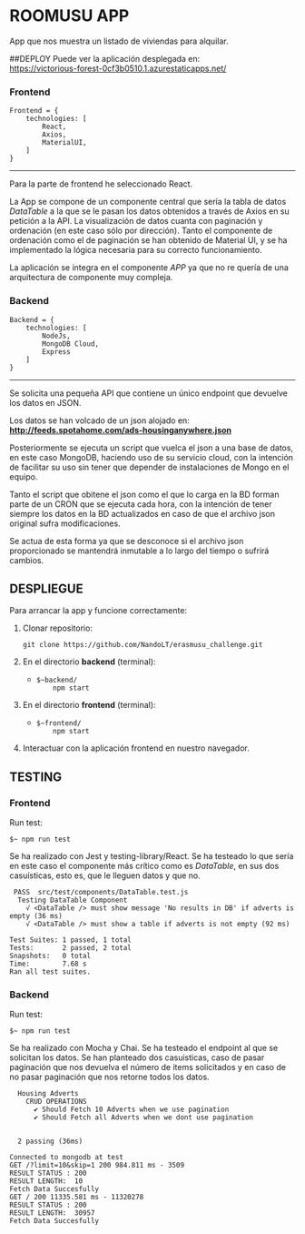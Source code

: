 # ROOMUSU APP

App que nos muestra un listado de viviendas para alquilar.

##DEPLOY
Puede ver la aplicación desplegada en: <br>
https://victorious-forest-0cf3b0510.1.azurestaticapps.net/

### Frontend
```
Frontend = {
    technologies: [
        React,
        Axios,
        MaterialUI,
    ]
}
```
---
Para la parte de frontend he seleccionado React.

La App se compone de un componente central que sería la tabla de datos _DataTable_ a la que se le pasan los datos obtenidos a través de Axios en su petición a la API.
La visualización de datos cuanta con paginación y ordenación (en este caso sólo por dirección).
Tanto el componente de ordenación como el de paginación se han obtenido de Material UI, y se ha implementado la lógica necesaria para su correcto funcionamiento.

La aplicación se integra en el componente _APP_ ya que no re quería de una arquitectura de componente muy compleja.


### Backend
```
Backend = {
    technologies: [
        NodeJs, 
        MongoDB Cloud,
        Express
    ]
}
```
---
Se solicita una pequeña API que contiene un único endpoint que devuelve los datos en JSON.

Los datos se han volcado de un json alojado en:
__http://feeds.spotahome.com/ads-housinganywhere.json__

Posteriormente se ejecuta un script que vuelca el json a una base de datos, en este caso MongoDB, haciendo uso de su servicio cloud, con la intención de facilitar su uso sin tener que depender de instalaciones de Mongo en el equipo.

Tanto el script que obitene el json como el que lo carga en la BD forman parte de un CRON que se ejecuta cada hora, con la intención de tener siempre los datos en la BD actualizados en caso de que el archivo json original sufra modificaciones.

Se actua de esta forma ya que se desconoce si el archivo json proporcionado se mantendrá inmutable a lo largo del tiempo o sufrirá cambios. 


## DESPLIEGUE

Para arrancar la app y funcione correctamente:
1. Clonar repositorio: 
    ```
    git clone https://github.com/NandoLT/erasmusu_challenge.git
    ```
2. En el directorio __backend__ (terminal):
    -   ```
        $~backend/
            npm start
        ```
3. En el directorio __frontend__ (terminal):
    -   ```
        $~frontend/
            npm start
        ```
4. Interactuar con la aplicación frontend en nuestro navegador.

## TESTING
### Frontend
Run test:
```
$~ npm run test
```

Se ha realizado con Jest y testing-library/React.
Se ha testeado lo que sería en este caso el componente más crítico como es _DataTable_, en sus dos casuísticas, esto es, que le lleguen datos y que no.

```
 PASS  src/test/components/DataTable.test.js
  Testing DataTable Component
    √ <DataTable /> must show message 'No results in DB' if adverts is empty (36 ms)
    √ <DataTable /> must show a table if adverts is not empty (92 ms)

Test Suites: 1 passed, 1 total
Tests:       2 passed, 2 total
Snapshots:   0 total
Time:        7.68 s
Ran all test suites.
```
### Backend
Run test:
```
$~ npm run test
```

Se ha realizado con Mocha y Chai.
Se ha testeado el endpoint al que se solicitan los datos.
Se han planteado dos casuisticas, caso de pasar paginación que nos devuelva el número de items solicitados y en caso de no pasar paginación que nos retorne todos los datos.


```
  Housing Adverts
    CRUD OPERATIONS
      ✔ Should Fetch 10 Adverts when we use pagination
      ✔ Should Fetch all Adverts when we dont use pagination


  2 passing (36ms)

Connected to mongodb at test
GET /?limit=10&skip=1 200 984.811 ms - 3509
RESULT STATUS : 200
RESULT LENGTH:  10
Fetch Data Succesfully
GET / 200 11335.581 ms - 11320278
RESULT STATUS : 200
RESULT LENGTH:  30957 
Fetch Data Succesfully
```
